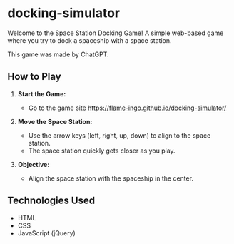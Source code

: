 # docking-simulator

Welcome to the Space Station Docking Game! A simple web-based game where you try to dock a spaceship with a space station. 

This game was made by ChatGPT.

## How to Play

1. **Start the Game:**
   - Go to the game site <https://flame-ingo.github.io/docking-simulator/>

2. **Move the Space Station:**
   - Use the arrow keys (left, right, up, down) to align to the space station.
   - The space station quickly gets closer as you play.

3. **Objective:**
   - Align the space station with the spaceship in the center.


## Technologies Used

- HTML
- CSS
- JavaScript (jQuery)

